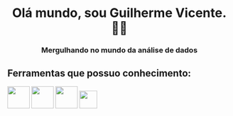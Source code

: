<h1 align="center">Olá mundo, sou Guilherme Vicente. 👋👋  </h1>
<h3 align="center"> Mergulhando no mundo da análise de dados</h3>


## Ferramentas que possuo conhecimento:

<img src="https://cdn.jsdelivr.net/gh/devicons/devicon/icons/pandas/pandas-original.svg" width="50" height="50" /> <img src="https://cdn.jsdelivr.net/gh/devicons/devicon/icons/python/python-original.svg" width="50" height="50" /> <img src="https://cdn.jsdelivr.net/gh/devicons/devicon/icons/mysql/mysql-original.svg" width="50" height="50" /> <img src="https://seaborn.pydata.org/_images/logo-wide-lightbg.svg" width="40" height="40" />

